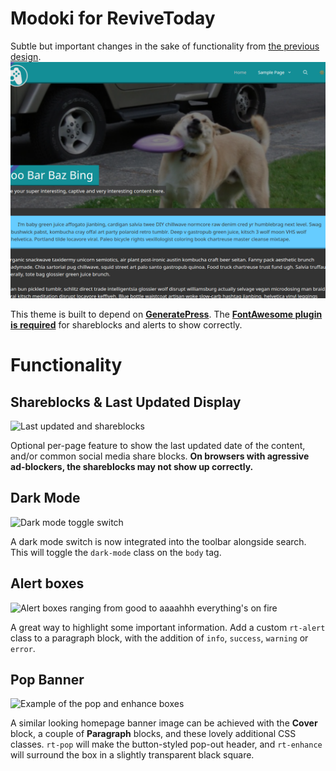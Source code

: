 # Modoki for ReviveToday
Subtle but important changes in the sake of functionality from [the previous design](https://github.com/ReviveToday/sparkling-child).
![Screenshot of Modoki](screenshot.png)

This theme is built to depend on [**GeneratePress**](https://generatepress.com/). The **[FontAwesome plugin is required](https://en-gb.wordpress.org/plugins/font-awesome/)** for shareblocks and alerts to show correctly.

# Functionality
## Shareblocks & Last Updated Display
![Last updated and shareblocks](https://user-images.githubusercontent.com/11209477/125115433-3b2dfe00-e0e3-11eb-90d0-bce30a17949f.png)

Optional per-page feature to show the last updated date of the content, and/or common social media share blocks. **On browsers with agressive ad-blockers, the shareblocks may not show up correctly.**

## Dark Mode
![Dark mode toggle switch](https://user-images.githubusercontent.com/11209477/125115880-d9ba5f00-e0e3-11eb-8476-d71532acdd3a.png)

A dark mode switch is now integrated into the toolbar alongside search. This will toggle the `dark-mode` class on the `body` tag.

## Alert boxes
![Alert boxes ranging from good to aaaahhh everything's on fire](https://user-images.githubusercontent.com/11209477/125116403-96acbb80-e0e4-11eb-8a69-4b8339f0af98.png)

A great way to highlight some important information. Add a custom `rt-alert` class to a paragraph block, with the addition of `info`, `success`, `warning` or `error`.

## Pop Banner
![Example of the pop and enhance boxes](https://user-images.githubusercontent.com/11209477/125116739-0f137c80-e0e5-11eb-9f6b-660084d7bfc4.png)

A similar looking homepage banner image can be achieved with the **Cover** block, a couple of **Paragraph** blocks, and these lovely additional CSS classes. `rt-pop` will make the button-styled pop-out header, and `rt-enhance` will surround the box in a slightly transparent black square.
